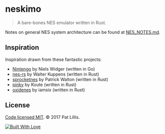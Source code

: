 # neskimo

> A bare-bones NES emulator written in Rust.

Notes on general NES system architecture can be found at
[NES_NOTES.md](NES_NOTES.md).

## Inspiration

Inspiration drawn from these fantastic projects:

* [Nintengo](https://github.com/nwidger/nintengo) by Niels Widger (written in
  Go)
* [nes-rs](https://github.com/Reshurum/nes-rs) by Walter Kuppens (written in
  Rust)
* [sprocketnes](https://github.com/pcwalton/sprocketnes) by Patrick Walton
  (written in Rust)
* [pinky](https://github.com/koute/pinky) by Koute (written in Rust)
* [oxidenes](https://github.com/iamsix/oxidenes) by iamsix (written in Rust)

## License

[Code licensed MIT](LICENSE). © 2017 Pat Lillis.

[![Built With
Love](http://forthebadge.com/images/badges/built-with-love.svg)](http://forthebadge.com)
